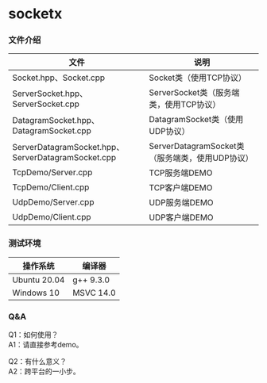 # socketx

### 文件介绍

|文件|说明|
|-|-|
|Socket.hpp、Socket.cpp|Socket类（使用TCP协议）|
|ServerSocket.hpp、ServerSocket.cpp|ServerSocket类（服务端类，使用TCP协议）|
|DatagramSocket.hpp、DatagramSocket.cpp|DatagramSocket类（使用UDP协议）|
|ServerDatagramSocket.hpp、ServerDatagramSocket.cpp|ServerDatagramSocket类（服务端类，使用UDP协议）|
|TcpDemo/Server.cpp|TCP服务端DEMO|
|TcpDemo/Client.cpp|TCP客户端DEMO|
|UdpDemo/Server.cpp|UDP服务端DEMO|
|UdpDemo/Client.cpp|UDP客户端DEMO|

### 测试环境

|操作系统|编译器|
|-|-|
|Ubuntu 20.04|g++ 9.3.0|
|Windows 10|MSVC 14.0|

### Q&A  
Q1：如何使用？  
A1：请直接参考demo。

Q2：有什么意义？  
A2：跨平台的一小步。